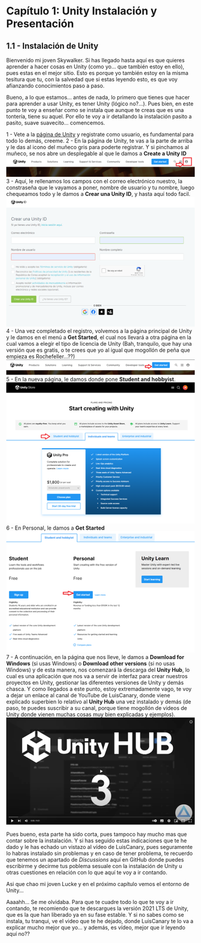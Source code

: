# Capítulo 1: Unity Instalación y Presentación
## 1.1 - Instalación de Unity

Bienvenido mi joven Skywalker. Si has llegado hasta aquí es que quieres aprender a hacer cosas en Unity (como yo... que también estoy en ello), pues estas en el mejor sitio. Esto es porque yo también estoy en la misma tesitura que tu, con la salvedad que si estas leyendo esto, es que voy afianzando conocimientos paso a paso.

Bueno, a lo que estamos... antes de nada, lo primero que tienes que hacer para aprender a usar Unity, es tener Unity (lógico no?...). Pues bien, en este punto te voy a enseñar como se instala que aunque te creas que es una tontería, tiene su aquel. Por ello te voy a ir detallando la instalación pasito a pasito, suave suavecito... comencemos.

 1 - Vete a la [página de Unity](https://unity.com/) y registrate como usuario, es fundamental para todo lo demás, creeme.
 2 - En la página de Unity, te vas a la parte de arriba y le das al icono del muñeco gris para poderte registrar. Y si pinchamos al muñeco, se nos abre un desplegable al que le damos a **Create a Unity ID**
     ![Registro](/img/00A_1_UnityRegistre.png)
 3 - Aquí, le rellenamos los campos con el correo electrónico nuestro, la constraseña que le vayamos a poner, nombre de usuario y tu nombre, luego chequeamos todo y le damos a **Crear una Unity ID**, y hasta aquí todo facil.
     ![Registro01](/img/00A_1_UnityRegistrePage.png)
 4 - Una vez completado el registro, volvemos a la página principal de Unity y le damos en el menú a **Get Started**, el cual nos llevará a otra página en la cual vamos a elegir el tipo de licencia de Unity (Bah, tranquilo, que hay una versión que es gratis, o te crees que yo al igual que mogollón de peña que empieza es Rochefeller...??)
     ![Registro02](/img/00A_1_UnityGetStarted.png)
 5 - En la nueva página, le damos donde pone **Student and hobbyist**.
     ![Registro03](/img/00A_1_UnityLicense.png)
 6 - En Personal, le damos a **Get Started**
     ![Registro04](/img/00A_1_UnityLicensePersonal.png)
 7 - A continuación, en la página que nos lleve, le damos a **Download for Windows** (si usas Windows) o **Download other versions** (si no usas Windows) y de esta manera, nos comenzará la descarga del **Unity Hub**, lo cual es una aplicación que nos va a servir de interfaz para crear nuestros proyectos en Unity, gestionar las diferentes versiones de Unity y demás chasca. Y como llegados a este punto, estoy extremadamente vago, te voy a dejar un enlace al canal de YouTube de LuisCanary, donde viene explicado superbien lo relativo al **Unity Hub** una vez instalado y demás (de paso, te puedes suscribir a su canal, porque tiene mogollón de videos de Unity donde vienen muchas cosas muy bien explicadas y ejemplos).
     [![VideoYouTube](/img/00A_1_UnityHubVideo1.png)](https://www.youtube.com/watch?v=moNwhFQ-uig&t=79s)

Pues bueno, esta parte ha sido corta, pues tampoco hay mucho mas que contar sobre la instalación. Y si has seguido estas indicaciones que te he dado y le has echado un vistazo al vídeo de LuisCanary, pues seguramente lo habras instalado sin problemas y en caso de tener problema, te recuerdo que tenemos un apartado de *Discussions* aquí en GitHub donde puedes escribirme y decirme tus poblema sesuale con la instalación de Unity u otras cuestiones en relación con lo que aquí te voy a ir contando.

Asi que chao mi joven Lucke y en el próximo capítulo vemos el entorno de Unity...

Aaaahh... Se me olvidaba. Para que te cuadre todo lo que te voy a ir contando, te recomiendo que te descargues la versión 2021 LTS de Unity, que es la que han liberado ya en su fase estable. Y si no sabes como se instala, tu tranqui, ve el video que te he dejado, donde LuisCanary te lo va a explicar mucho mejor que yo... y además, es vídeo, mejor que ir leyendo aquí no??

